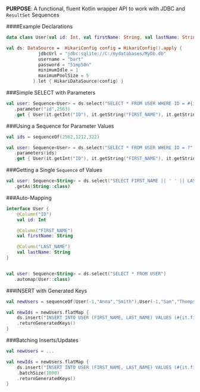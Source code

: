 
**PURPOSE**: A functional, fluent Kotlin wrapper API to work with JDBC and `ResultSet` Sequences


####Example Declarations

```kotlin
data class User(val id: Int, val firstName: String, val lastName: String)

val ds: DataSource =  HikariConfig config = HikariConfig().apply {    
	        jdbcUrl = "jdbc:sqlite://C:/mydatabases/MyDb.db"
	        username = "bart"
	        password = "51mp50n"
	        minimumIdle = 1    
	        maximumPoolSize = 5 
          }.let { HikariDataSource(config) }

```

###Simple SELECT with Parameters

```kotlin
val user: Sequence<User> = ds.select("SELECT * FROM USER WHERE ID = #{id}")
   .parameter("id",2563)
   .get { User(it.getInt("ID"), it.getString("FIRST_NAME"), it.getString("LAST_NAME") } 

```

###Using a Sequence for Parameter Values

```kotlin
val ids = sequenceOf(2562,1212,322)

val user: Sequence<User> = ds.select("SELECT * FROM USER WHERE ID = ?")
   .parameters(ids)
   .get { User(it.getInt("ID"), it.getString("FIRST_NAME"), it.getString("LAST_NAME") } 

```

###Getting a Single `Sequence` of Values


```kotlin
val user: Sequence<String> = ds.select("SELECT FIRST_NAME || ' ' || LAST_NAME FROM USER")
   .getAs(String::class)
```


###Auto-Mapping

```kotlin
interface User {
    @Column("ID")
    val id: Int

    @Column("FIRST_NAME")
    val firstName: String

    @Column("LAST_NAME")
    val lastName: String
}


val user: Sequence<String> = ds.select("SELECT * FROM USER")
   .automap(User::class)
```


###INSERT with Generated Keys

```kotlin
val newUsers = sequenceOf(User(-1,"Anna","Smith"),User(-1,"Sam","Thompson"))

val newIds = newUsers.flatMap { 
    ds.insert("INSERT INTO USER (FIRST_NAME, LAST_NAME) VALUES (#{it.firstName},#{it.lastName})")
    .returnGeneratedKeys()
}
```

###Batching Inserts/Updates

```kotlin
val newUsers = ...

val newIds = newUsers.flatMap { 
    ds.insert("INSERT INTO USER (FIRST_NAME, LAST_NAME) VALUES (#{it.firstName},#{it.lastName})")
    .batchSize(1000)
    .returnGeneratedKeys()
}
```

